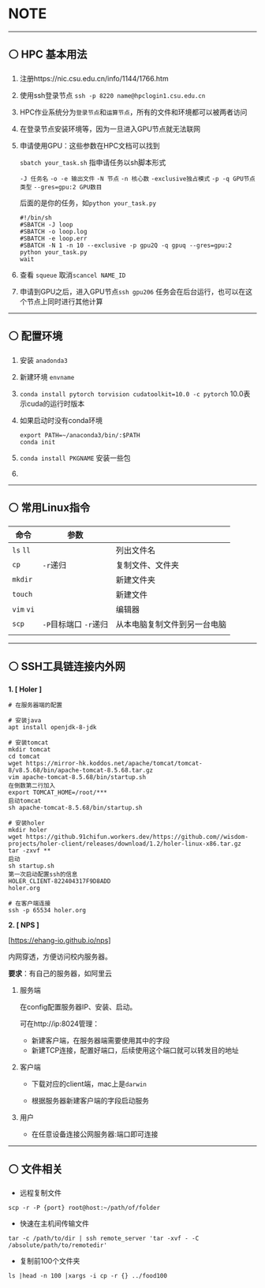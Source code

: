 # NOTE
---

## ⚪ HPC 基本用法

1. 注册https://nic.csu.edu.cn/info/1144/1766.htm

2. 使用ssh登录节点 `ssh -p 8220 name@hpclogin1.csu.edu.cn`

3. HPC作业系统分为`登录节点`和`运算节点`，所有的文件和环境都可以被两者访问

4. 在登录节点安装环境等，因为一旦进入GPU节点就无法联网

5. 申请使用GPU：这些参数在HPC文档可以找到

    `sbatch your_task.sh` 指申请任务以sh脚本形式

   `-J 任务名` `-o -e 输出文件` `-N 节点` `-n 核心数` `-exclusive独占模式` `-p -q GPU节点类型` `--gres=gpu:2 GPU数目 `

   后面的是你的任务，如`python your_task.py`

    ```shell
    #!/bin/sh
    #SBATCH -J loop
    #SBATCH -o loop.log
    #SBATCH -e loop.err
    #SBATCH -N 1 -n 10 --exclusive -p gpu2Q -q gpuq --gres=gpu:2
    python your_task.py
    wait
    ```

6. 查看 `squeue`     取消`scancel NAME_ID`
7. 申请到GPU之后，进入GPU节点`ssh gpu206` 任务会在后台运行，也可以在这个节点上同时进行其他计算

---

## ⚪ 配置环境

1. 安装 `anadonda3`

2. 新建环境 `envname` 

3. `conda install pytorch torvision cudatoolkit=10.0 -c pytorch` 10.0表示cuda的运行时版本

4. 如果启动时没有conda环境

   ```shell
   export PATH=~/anaconda3/bin/:$PATH
   conda init 
   ```

5. `conda install PKGNAME` 安装一些包

6. 

---

## ⚪ 常用Linux指令

| 命令       | 参数                  |                              |
| ---------- | --------------------- | ---------------------------- |
| `ls` `ll`  |                       | 列出文件名                   |
| `cp `      | `-r`递归              | 复制文件、文件夹             |
| `mkdir`    |                       | 新建文件夹                   |
| `touch`    |                       | 新建文件                     |
| `vim` `vi` |                       | 编辑器                       |
| `scp`      | `-P`目标端口 `-r`递归 | 从本电脑复制文件到另一台电脑 |
|            |                       |                              |

---

## ⚪ SSH工具链连接内外网
**1. [ Holer ]**
```shell
# 在服务器端的配置

# 安装java
apt install openjdk-8-jdk

# 安装tomcat
mkdir tomcat
cd tomcat
wget https://mirror-hk.koddos.net/apache/tomcat/tomcat-8/v8.5.68/bin/apache-tomcat-8.5.68.tar.gz
vim apache-tomcat-8.5.68/bin/startup.sh
在倒数第二行加入
export TOMCAT_HOME=/root/***
启动tomcat
sh apache-tomcat-8.5.68/bin/startup.sh

# 安装holer
mkdir holer
wget https://github.91chifun.workers.dev/https://github.com//wisdom-projects/holer-client/releases/download/1.2/holer-linux-x86.tar.gz
tar -zxvf **
启动
sh startup.sh
第一次启动配置ssh的信息
HOLER_CLIENT-822404317F9D8ADD
holer.org

# 在客户端连接
ssh -p 65534 holer.org
```
**2. [ NPS ]**

[https://ehang-io.github.io/nps]

内网穿透，方便访问校内服务器。

**要求**：有自己的服务器，如阿里云

1. 服务端

   在config配置服务器IP、安装、启动。

   可在http://ip:8024管理：

   	- 新建客户端，在服务器端需要使用其中的字段
   	- 新建TCP连接，配置好端口，后续使用这个端口就可以转发目的地址

2. 客户端

   - 下载对应的client端，mac上是`darwin`

   - 根据服务器新建客户端的字段启动服务

3. 用户

   - 在任意设备连接公网服务器:端口即可连接
   
---

## ⚪ 文件相关

- 远程复制文件
```shell
scp -r -P {port} root@host:~/path/of/folder
```

- 快速在主机间传输文件
```shell
tar -c /path/to/dir | ssh remote_server 'tar -xvf - -C /absolute/path/to/remotedir'
```

- 复制前100个文件夹
``` shell
ls |head -n 100 |xargs -i cp -r {} ../food100
```
